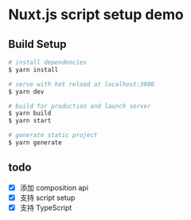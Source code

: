 # Nuxt.js script setup demo

## Build Setup

```bash
# install dependencies
$ yarn install

# serve with hot reload at localhost:3000
$ yarn dev

# build for production and launch server
$ yarn build
$ yarn start

# generate static project
$ yarn generate
```

## todo

- [x] 添加 composition api
- [x] 支持 script setup
- [x] 支持 TypeScript

